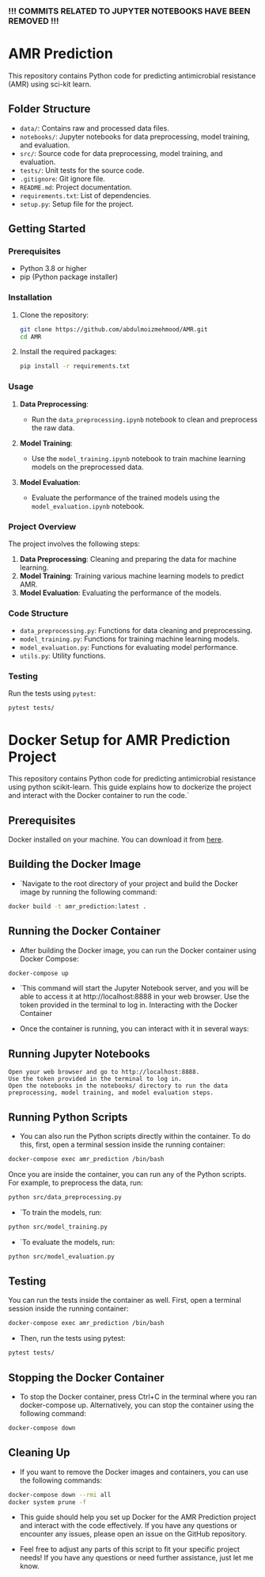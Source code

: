 ### !!! COMMITS RELATED TO JUPYTER NOTEBOOKS HAVE BEEN REMOVED !!!

# AMR Prediction

This repository contains Python code for predicting antimicrobial resistance (AMR) using sci-kit learn.

## Folder Structure

- `data/`: Contains raw and processed data files.
- `notebooks/`: Jupyter notebooks for data preprocessing, model training, and evaluation.
- `src/`: Source code for data preprocessing, model training, and evaluation.
- `tests/`: Unit tests for the source code.
- `.gitignore`: Git ignore file.
- `README.md`: Project documentation.
- `requirements.txt`: List of dependencies.
- `setup.py`: Setup file for the project.

## Getting Started

### Prerequisites

- Python 3.8 or higher
- pip (Python package installer)

### Installation

1. Clone the repository:
    ```bash
    git clone https://github.com/abdulmoizmehmood/AMR.git
    cd AMR
    ```

2. Install the required packages:
    ```bash
    pip install -r requirements.txt
    ```

### Usage

1. **Data Preprocessing**:
    - Run the `data_preprocessing.ipynb` notebook to clean and preprocess the raw data.

2. **Model Training**:
    - Use the `model_training.ipynb` notebook to train machine learning models on the preprocessed data.

3. **Model Evaluation**:
    - Evaluate the performance of the trained models using the `model_evaluation.ipynb` notebook.

### Project Overview

The project involves the following steps:

1. **Data Preprocessing**: Cleaning and preparing the data for machine learning.
2. **Model Training**: Training various machine learning models to predict AMR.
3. **Model Evaluation**: Evaluating the performance of the models.

### Code Structure

- `data_preprocessing.py`: Functions for data cleaning and preprocessing.
- `model_training.py`: Functions for training machine learning models.
- `model_evaluation.py`: Functions for evaluating model performance.
- `utils.py`: Utility functions.

### Testing

Run the tests using `pytest`:
```bash
pytest tests/
```

# Docker Setup for AMR Prediction Project

This repository contains Python code for predicting antimicrobial resistance using python scikit-learn. This guide explains how to dockerize the project and interact with the Docker container to run the code.`

## Prerequisites

Docker installed on your machine. You can download it from [here](https://www.docker.com/get-started).

## Building the Docker Image

- `Navigate to the root directory of your project and build the Docker image by running the following command:

```bash
docker build -t amr_prediction:latest .
```

## Running the Docker Container

- After building the Docker image, you can run the Docker container using Docker Compose:

```bash
docker-compose up
```

- `This command will start the Jupyter Notebook server, and you will be able to access it at http://localhost:8888 in your web browser. Use the token provided in the terminal to log in.
Interacting with the Docker Container

- Once the container is running, you can interact with it in several ways:

## Running Jupyter Notebooks

    Open your web browser and go to http://localhost:8888.
    Use the token provided in the terminal to log in.
    Open the notebooks in the notebooks/ directory to run the data preprocessing, model training, and model evaluation steps.

## Running Python Scripts

- You can also run the Python scripts directly within the container. To do this, first, open a terminal session inside the running container:

```bash
docker-compose exec amr_prediction /bin/bash
```
Once you are inside the container, you can run any of the Python scripts. For example, to preprocess the data, run:

```bash
python src/data_preprocessing.py
```
- `To train the models, run:

```bash
python src/model_training.py
```
- `To evaluate the models, run:

```bash
python src/model_evaluation.py
```
## Testing

You can run the tests inside the container as well. First, open a terminal session inside the running container:

```bash
docker-compose exec amr_prediction /bin/bash
```

- Then, run the tests using pytest:

```bash
pytest tests/
```

## Stopping the Docker Container

- To stop the Docker container, press Ctrl+C in the terminal where you ran docker-compose up. Alternatively, you can stop the container using the following command:

```bash
docker-compose down
```

## Cleaning Up

- If you want to remove the Docker images and containers, you can use the following commands:

```bash
docker-compose down --rmi all
docker system prune -f
```

- This guide should help you set up Docker for the AMR Prediction project and interact with the code effectively. If you have any questions or encounter any issues, please open an issue on the GitHub repository.


- Feel free to adjust any parts of this script to fit your specific project needs! If you have any questions or need further assistance, just let me know.